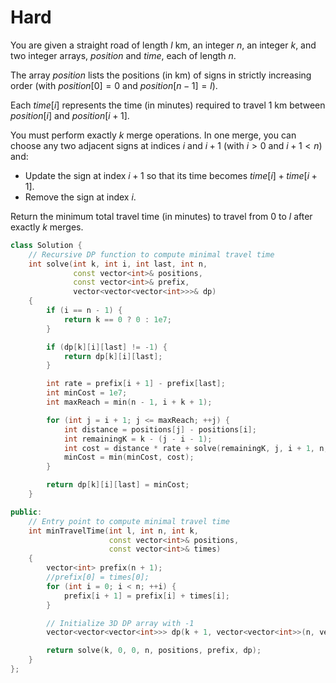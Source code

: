 # Hard

You are given a straight road of length $l$ km, an integer $n$, an integer $k$, and two integer arrays, $position$ and $time$, each of length $n$.

The array $position$ lists the positions (in km) of signs in strictly increasing order (with $position[0] = 0$ and $position[n - 1] = l$).

Each $time[i]$ represents the time (in minutes) required to travel 1 km between $position[i]$ and $position[i + 1]$.

You must perform exactly $k$ merge operations. In one merge, you can choose any two adjacent signs at indices $i$ and $i + 1$ (with $i > 0$ and $i + 1 < n$) and:

- Update the sign at index $i + 1$ so that its time becomes $time[i] + time[i + 1]$.
- Remove the sign at index $i$.

Return the minimum total travel time (in minutes) to travel from $0$ to $l$ after exactly $k$ merges.

```cpp
class Solution {
    // Recursive DP function to compute minimal travel time
    int solve(int k, int i, int last, int n,
              const vector<int>& positions,
              const vector<int>& prefix,
              vector<vector<vector<int>>>& dp) 
    {
        if (i == n - 1) {
            return k == 0 ? 0 : 1e7;
        }

        if (dp[k][i][last] != -1) {
            return dp[k][i][last];
        }

        int rate = prefix[i + 1] - prefix[last];
        int minCost = 1e7;
        int maxReach = min(n - 1, i + k + 1);

        for (int j = i + 1; j <= maxReach; ++j) {
            int distance = positions[j] - positions[i];
            int remainingK = k - (j - i - 1);
            int cost = distance * rate + solve(remainingK, j, i + 1, n, positions, prefix, dp);
            minCost = min(minCost, cost);
        }

        return dp[k][i][last] = minCost;
    }

public:
    // Entry point to compute minimal travel time
    int minTravelTime(int l, int n, int k,
                      const vector<int>& positions,
                      const vector<int>& times) 
    {
        vector<int> prefix(n + 1);
        //prefix[0] = times[0];
        for (int i = 0; i < n; ++i) {
            prefix[i + 1] = prefix[i] + times[i];
        }

        // Initialize 3D DP array with -1
        vector<vector<vector<int>>> dp(k + 1, vector<vector<int>>(n, vector<int>(n + 1, -1)));

        return solve(k, 0, 0, n, positions, prefix, dp);
    }
};
```
